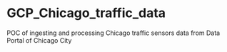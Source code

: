 # GCP_Chicago_traffic_data
POC of ingesting and processing Chicago traffic sensors data from Data Portal of Chicago City
